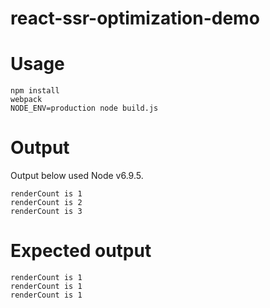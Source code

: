 react-ssr-optimization-demo
===========================

Usage
=====

```
npm install
webpack
NODE_ENV=production node build.js
```

Output
======

Output below used Node v6.9.5.

```
renderCount is 1
renderCount is 2
renderCount is 3
```

Expected output
===============

```
renderCount is 1
renderCount is 1
renderCount is 1
```
